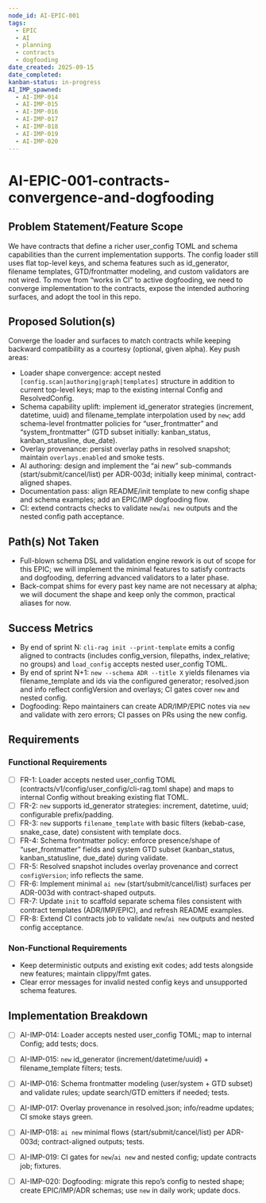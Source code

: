```yaml
---
node_id: AI-EPIC-001
tags:
  - EPIC
  - AI
  - planning
  - contracts
  - dogfooding
date_created: 2025-09-15
date_completed:
kanban-status: in-progress
AI_IMP_spawned:
  - AI-IMP-014
  - AI-IMP-015
  - AI-IMP-016
  - AI-IMP-017
  - AI-IMP-018
  - AI-IMP-019
  - AI-IMP-020
---
```


# AI-EPIC-001-contracts-convergence-and-dogfooding

## Problem Statement/Feature Scope
We have contracts that define a richer user_config TOML and schema capabilities than the current implementation supports. The config loader still uses flat top-level keys, and schema features such as id_generator, filename templates, GTD/frontmatter modeling, and custom validators are not wired. To move from “works in CI” to active dogfooding, we need to converge implementation to the contracts, expose the intended authoring surfaces, and adopt the tool in this repo.

## Proposed Solution(s)
Converge the loader and surfaces to match contracts while keeping backward compatibility as a courtesy (optional, given alpha). Key push areas:
- Loader shape convergence: accept nested `[config.scan|authoring|graph|templates]` structure in addition to current top-level keys; map to the existing internal Config and ResolvedConfig.
- Schema capability uplift: implement id_generator strategies (increment, datetime, uuid) and filename_template interpolation used by `new`; add schema-level frontmatter policies for “user_frontmatter” and “system_frontmatter” (GTD subset initially: kanban_status, kanban_statusline, due_date).
- Overlay provenance: persist overlay paths in resolved snapshot; maintain `overlays.enabled` and smoke tests.
- AI authoring: design and implement the “ai new” sub-commands (start/submit/cancel/list) per ADR-003d; initially keep minimal, contract-aligned shapes.
- Documentation pass: align README/init template to new config shape and schema examples; add an EPIC/IMP dogfooding flow.
- CI: extend contracts checks to validate `new`/`ai new` outputs and the nested config path acceptance.

## Path(s) Not Taken
- Full-blown schema DSL and validation engine rework is out of scope for this EPIC; we will implement the minimal features to satisfy contracts and dogfooding, deferring advanced validators to a later phase.
- Back-compat shims for every past key name are not necessary at alpha; we will document the shape and keep only the common, practical aliases for now.

## Success Metrics
- By end of sprint N: `cli-rag init --print-template` emits a config aligned to contracts (includes config_version, filepaths, index_relative; no groups) and `load_config` accepts nested user_config TOML.
- By end of sprint N+1: `new --schema ADR --title X` yields filenames via filename_template and ids via the configured generator; resolved.json and info reflect configVersion and overlays; CI gates cover `new` and nested config.
- Dogfooding: Repo maintainers can create ADR/IMP/EPIC notes via `new` and validate with zero errors; CI passes on PRs using the new config.

## Requirements

### Functional Requirements
- [ ] FR-1: Loader accepts nested user_config TOML (contracts/v1/config/user_config/cli-rag.toml shape) and maps to internal Config without breaking existing flat TOML.
- [ ] FR-2: `new` supports id_generator strategies: increment, datetime, uuid; configurable prefix/padding.
- [ ] FR-3: `new` supports `filename_template` with basic filters (kebab-case, snake_case, date) consistent with template docs.
- [ ] FR-4: Schema frontmatter policy: enforce presence/shape of “user_frontmatter” fields and system GTD subset (kanban_status, kanban_statusline, due_date) during validate.
- [ ] FR-5: Resolved snapshot includes overlay provenance and correct `configVersion`; info reflects the same.
- [ ] FR-6: Implement minimal `ai new` (start/submit/cancel/list) surfaces per ADR-003d with contract-shaped outputs.
- [ ] FR-7: Update `init` to scaffold separate schema files consistent with contract templates (ADR/IMP/EPIC), and refresh README examples.
- [ ] FR-8: Extend CI contracts job to validate `new`/`ai new` outputs and nested config acceptance.

### Non-Functional Requirements
- Keep deterministic outputs and existing exit codes; add tests alongside new features; maintain clippy/fmt gates.
- Clear error messages for invalid nested config keys and unsupported schema features.

## Implementation Breakdown
- [ ] AI-IMP-014: Loader accepts nested user_config TOML; map to internal Config; add tests; docs.
- [ ] AI-IMP-015: `new` id_generator (increment/datetime/uuid) + filename_template filters; tests.
- [ ] AI-IMP-016: Schema frontmatter modeling (user/system + GTD subset) and validate rules; update search/GTD emitters if needed; tests.
- [ ] AI-IMP-017: Overlay provenance in resolved.json; info/readme updates; CI smoke stays green.
- [ ] AI-IMP-018: `ai new` minimal flows (start/submit/cancel/list) per ADR-003d; contract-aligned outputs; tests.
- [ ] AI-IMP-019: CI gates for `new`/`ai new` and nested config; update contracts job; fixtures.
- [ ] AI-IMP-020: Dogfooding: migrate this repo’s config to nested shape; create EPIC/IMP/ADR schemas; use `new` in daily work; update docs.

